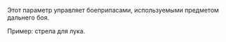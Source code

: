 Этот параметр управляет боеприпасами, используемыми предметом дальнего боя. 

Пример: стрела для лука.